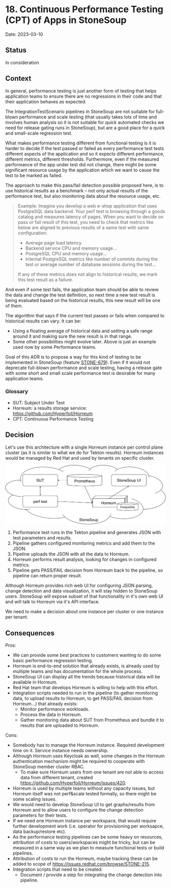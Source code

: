 # 18. Continuous Performance Testing (CPT) of Apps in StoneSoup

Date: 2023-03-10

## Status

In consideration

## Context

In general, performance testing is just another form of testing that helps application teams to ensure there are no regressions in their code and that their application behaves as expected.

The IntegrationTestScenario pipelines in StoneSoup are not suitable for full-blown performance and scale testing (that usually takes lots of time and involves human analysis so it is not suitable for quick automated checks we need for release gating runs in StoneSoup), but are a good place for a quick and small-scale regression test.

What makes performance testing different from functional testing is it is harder to decide if the test passed or failed as every performance test tests different aspects of the application and so it expects different performance, different metrics, different thresholds. Furthermore, even if the measured performance of the app under test did not change, there might be some significant resource usage by the application which we want to cause the test to be marked as failed.

The approach to make this pass/fail detection possible proposed here, is to use historical results as a benchmark – not only actual results of the performance test, but also monitoring data about the resource usage, etc.

> Example: Imagine you develop a web e-shop application that uses PostgreSQL data backend. Your perf test is browsing through a goods catalog and measures latency of pages. When you want to decide on pass or fail result of this test, you need to check that metrics like below are aligned to previous results of a same test with same configuration:
>
> - Average page load latency.
> - Backend service CPU and memory usage...
> - PostgreSQL CPU and memory usage…
> - Internal PostgreSQL metrics like number of commits during the test or average number of database sessions during the test…
>
> If any of these metrics does not align to historical results, we mark this test result as a failure.

And even if some test fails, the application team should be able to review the data and change the test definition, so next time a new test result is being evaluated based on the historical results, this new result will be one of them.

The algorithm that says if the current test passes or fails when compared to historical results can vary. It can be:

- Using a floating average of historical data and setting a safe range around it and making sure the new result is in that range.
- Some other possibilities might evolve later. Above is just an example used now by some Performance teams.

Goal of this ADR is to propose a way for this kind of testing to be implemented in StoneSoup (feature [STONE-679](https://issues.redhat.com/browse/STONE-679)). Even if it would not deprecate full-blown performance and scale testing, having a release gate with some short and small scale performance test is desirable for many application teams.

### Glossary

- SUT: Subject Under Test
- Horreum: a results storage service: <https://github.com/Hyperfoil/Horreum>
- CPT: Continuous Performance Testing

## Decision

Let's use this architecture with a single Horreum instance per control plane cluster (as it is similar to what we do for Tekton results).
Horreum instances would be managed by Red Hat and used by tenants on specific cluster.

![Architecture diagram with Horreum](assets/0018-apps-continuous-perf-testing.svg "Architecture diagram with Horreum")

1. Performance test runs in the Tekton pipeline and generates JSON with test parameters and results.
2. Pipeline gathers configured monitoring metrics and add them to the JSON.
3. Pipeline uploads the JSON with all the data to Horreum.
4. Horreum performs result analysis, looking for changes in configured metrics.
5. Pipeline gets PASS/FAIL decision from Horreum back to the pipeline, so pipeline can return proper result.

Although Horreum provides rich web UI for configuring JSON parsing, change detection and data visualization, it will stay hidden to StoneSoup users. StoneSoup will expose subset of that functionality in it's own web UI and will talk to Horreum via it's API interface.

We need to make a decision about one instance per cluster or one instance per tenant.

## Consequences

Pros:

- We can provide some best practices to customers wanting to do some basic performance regression testing.
- Horreum is end-to-end solution that already exists, is already used by multiple teams and has documentation for the whole process.
- StoneSoup UI can display all the trends because historical data will be available in Horreum.
- Red Hat team that develops Horreum is willing to help with this effort.
- Integration scripts needed to run in the pipeline (to gather monitoring data, to upload results to Horreum, to get PASS/FAIL decision from Horreum...) that already exists:
    - Monitor performance workloads.
    - Process the data in Horreum.
    - Gather monitoring data about SUT from Prometheus and bundle it to results that are uploaded to Horreum.

Cons:

- Somebody has to manage the Horreum instance. Required development time on it. Service instance needs ownership.
- Although Horreum uses Keycloak as well, some changes in the Horreum authentication mechanism might be required to cooperate with StoneSoup member cluster RBAC.
    - To make sure Horreum users from one tenant are not able to access data from different tenant, created <https://github.com/Hyperfoil/Horreum/issues/420>.
- Horreum is used by multiple teams without any capacity issues, but Horreum itself was not perf&scale tested formally, so there might be some scaling issues.
- We would need to develop StoneSoup UI to get graphs/results from Horreum and to allow users to configure the change detection parameters for their tests.
- If we need one Horreum instance per workspace, that would require further development work (i.e. operator for provisioning per worksapce, data backup/restore etc).
- As the performance testing pipelines can be some heavy on resources, attribution of costs to users/workspaces might be tricky, but can be measured in a same way as we plan to measure functional tests or build pipelines.
- Attribution of costs to run the Horreum, maybe tracking these can be added to scope of <https://issues.redhat.com/browse/STONE-215>.
- Integration scripts that need to be created:
    - Document / provide a step for integrating the change detection into pipeline.
